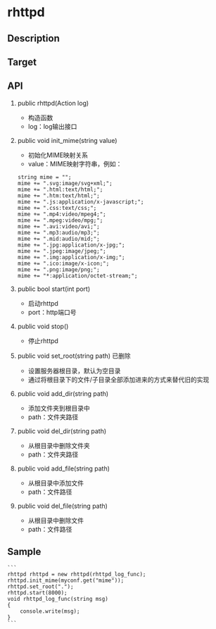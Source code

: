 # rhttpd

## Description

## Target

## API
1. public rhttpd(Action<string> log)  
    - 构造函数
    - log：log输出接口

2. public void init_mime(string value)  
    - 初始化MIME映射关系
    - value：MIME映射字符串，例如：
    ```
    string mime = "";
    mime += ".svg:image/svg+xml;";
    mime += ".html:text/html;";
    mime += ".htm:text/html;";
    mime += ".js:application/x-javascript;";
    mime += ".css:text/css;";
    mime += ".mp4:video/mpeg4;";
    mime += ".mpeg:video/mpg;";
    mime += ".avi:video/avi;";
    mime += ".mp3:audio/mp3;";
    mime += ".mid:audio/mid;";
    mime += ".jpg:application/x-jpg;";
    mime += ".jpeg:image/jpeg;";
    mime += ".img:application/x-img;";
    mime += ".ico:image/x-icon;";
    mime += ".png:image/png;";
    mime += "*:application/octet-stream;";
    ```

3. public bool start(int port)  
    - 启动rhttpd
    - port：http端口号

4. public void stop()  
    - 停止rhttpd

5. public void set_root(string path)  已删除
    - 设置服务器根目录，默认为空目录
    - 通过将根目录下的文件/子目录全部添加进来的方式来替代旧的实现

6. public void add_dir(string path)  
    - 添加文件夹到根目录中
    - path：文件夹路径

7. public void del_dir(string path)  
    - 从根目录中删除文件夹
    - path：文件夹路径

8. public void add_file(string path)  
    - 从根目录中添加文件
    - path：文件路径

9. public void del_file(string path)  
    - 从根目录中删除文件
    - path：文件路径

## Sample
    ```
    rhttpd rhttpd = new rhttpd(rhttpd_log_func);
    rhttpd.init_mime(myconf.get("mime"));
    rhttpd.set_root(".");
    rhttpd.start(8000);
    void rhttpd_log_func(string msg)
    {
        console.write(msg);
    }
    ```